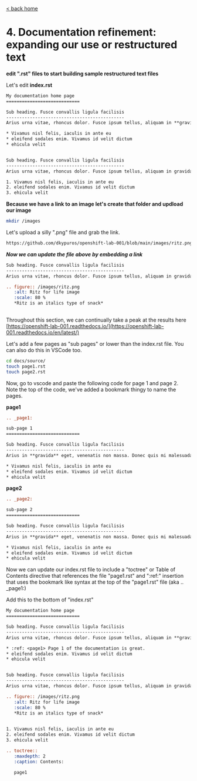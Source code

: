 [< back home](README.md)

# 4. Documentation refinement: expanding our use or restructured text

**edit ".rst" files to start building sample restructured text files**

Let's edit **index.rst**

```rst
My documentation home page
============================

Sub heading. Fusce convallis ligula facilisis
---------------------------------------------
Arius urna vitae, rhoncus dolor. Fusce ipsum tellus, aliquam in **gravida** eget, venenatis non massa. Donec quis mi malesuada, porta lorem in, tristique ipsum. Integer ut elementum metus. https://www.google.com

* Vivamus nisl felis, iaculis in ante eu
* eleifend sodales enim. Vivamus id velit dictum
* ehicula velit


Sub heading. Fusce convallis ligula facilisis
---------------------------------------------
Arius urna vitae, rhoncus dolor. Fusce ipsum tellus, aliquam in gravida eget, venenatis non massa. Donec quis mi malesuada, porta lorem in, tristique ipsum. Integer ut elementum metus. Vivamus nisl felis, iaculis in ante eu, eleifend sodales enim. Vivamus id velit dictum, vehicula velit a, dapibus risus. Vivamus tempor viverra vehicula. https://www.google.com

1. Vivamus nisl felis, iaculis in ante eu
2. eleifend sodales enim. Vivamus id velit dictum
3. ehicula velit
```

**Because we have a link to an image let's create that folder and updload our image**

```bash
mkdir /images
```

Let's upload a silly ".png" file and grab the link.

```bash
https://github.com/dkypuros/openshift-lab-001/blob/main/images/ritz.png
```

***Now we can update the file above by embedding a link***

```rst
Sub heading. Fusce convallis ligula facilisis
---------------------------------------------
Arius urna vitae, rhoncus dolor. Fusce ipsum tellus, aliquam in gravida eget, venenatis non massa. Donec quis mi malesuada, porta lorem in, tristique ipsum. Integer ut elementum metus. Vivamus nisl felis, iaculis in ante eu, eleifend sodales enim. Vivamus id velit dictum, vehicula velit a, dapibus risus. Vivamus tempor viverra vehicula. https://www.google.com

.. figure:: /images/ritz.png
   :alt: Ritz for life image
   :scale: 80 %
   *Ritz is an italics type of snack*
   
```

Throughout this section, we can continually take a peak at the results here [https://openshift-lab-001.readthedocs.io/](https://openshift-lab-001.readthedocs.io/en/latest/)


Let's add a few pages as "sub pages" or lower than the index.rst file. You can also do this in VSCode too.

```bash
cd docs/source/
touch page1.rst
touch page2.rst
```

Now, go to vscode and paste the following code for page 1 and page 2. Note the top of the code, we've added a bookmark thingy to name the pages.

**page1**
```rst
.. _page1:

sub-page 1 
============================

Sub heading. Fusce convallis ligula facilisis
---------------------------------------------
Arius in **gravida** eget, venenatis non massa. Donec quis mi malesuada, porta lorem in, tristique ipsum. Integer ut elementum metus.

* Vivamus nisl felis, iaculis in ante eu
* eleifend sodales enim. Vivamus id velit dictum
* ehicula velit
```
**page2**
```rst
.. _page2:

sub-page 2 
============================

Sub heading. Fusce convallis ligula facilisis
---------------------------------------------
Arius in **gravida** eget, venenatis non massa. Donec quis mi malesuada, porta lorem in, tristique ipsum. Integer ut elementum metus.

* Vivamus nisl felis, iaculis in ante eu
* eleifend sodales enim. Vivamus id velit dictum
* ehicula velit

```

Now we can update our index.rst file to include a "toctree" or Table of Contents directive that references the file "page1.rst" and ":ref:" insertion that uses the bookmark like syntax at the top of the "page1.rst" file (aka .. _page1:)

Add this to the bottom of "index.rst"

```rst
My documentation home page
============================

Sub heading. Fusce convallis ligula facilisis
---------------------------------------------
Arius urna vitae, rhoncus dolor. Fusce ipsum tellus, aliquam in **gravida** eget, venenatis non massa. Donec quis mi malesuada, porta lorem in, tristique ipsum. Integer ut elementum metus. https://www.google.com

* :ref: <page1> Page 1 of the documentation is great.
* eleifend sodales enim. Vivamus id velit dictum
* ehicula velit


Sub heading. Fusce convallis ligula facilisis
---------------------------------------------
Arius urna vitae, rhoncus dolor. Fusce ipsum tellus, aliquam in gravida eget, venenatis non massa. Donec quis mi malesuada, porta lorem in, tristique ipsum. Integer ut elementum metus. Vivamus nisl felis, iaculis in ante eu, eleifend sodales enim. Vivamus id velit dictum, vehicula velit a, dapibus risus. Vivamus tempor viverra vehicula. https://www.google.com

.. figure:: /images/ritz.png
   :alt: Ritz for life image
   :scale: 80 %
   *Ritz is an italics type of snack*
   

1. Vivamus nisl felis, iaculis in ante eu
2. eleifend sodales enim. Vivamus id velit dictum
3. ehicula velit

.. toctree:: 
   :maxdepth: 2
   :caption: Contents:

   page1
```



















